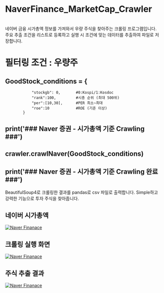<h1>NaverFinance_MarketCap_Crawler</h1>

<br>
네이버 금융 시가총액 정보를 가져와서 우량 주식을 찾아주는 크롤링 프로그램입니다. 
주요 추출 조건을 리스트로 등록하고 실행 시 조건에 맞는 데이터를 추출하여 파일로 저장합니다. 


# 필터링 조건 : 우량주 

## GoodStock_conditions = {                
                "stockgb": 0,       #0:Kospi/1:Kosdoc
                "rank":100,         #시총 순위 (최대 500위)
                "per":[10,30],      #PER 최소~최대
                "roe":10            #ROE (기준 이상)
            }

## print('### Naver 증권 - 시가총액 기준 Crawling ###')
## crawler.crawlNaver(GoodStock_conditions)
## print('### Naver 증권 - 시가총액 기준 Crawling 완료 ###')
 



BeautifulSoup4로 크롤링한 결과를 pandas로 csv 파일로 출력합니다. 
Simple하고 강력한 기능으로 투자 주식을 찾아줍니다. 

<h2>네이버 시가총액</h2>
<a target="_blank" rel="noopener noreferrer" href="https://github.com/guslang/NaverFinance_MarketCap_Crawler/blob/master/image/naver_finance_market_cap.png">
<img src="https://github.com/guslang/NaverFinance_MarketCap_Crawler/blob/master/image/naver_finance_market_cap.png" alt="Naver Finanace" style="max-width:100%;"></a>
<br>

<h2>크롤링 실행 화면</h2>
<a target="_blank" rel="noopener noreferrer" href="https://github.com/guslang/NaverFinance_MarketCap_Crawler/blob/master/image/run_processing.png">
<img src="https://github.com/guslang/NaverFinance_MarketCap_Crawler/blob/master/image/run_processing.png" alt="Naver Finanace" style="max-width:100%;"></a>

<br>
<h2>주식 추출 결과</h2>
<a target="_blank" rel="noopener noreferrer" href="https://github.com/guslang/NaverFinance_MarketCap_Crawler/blob/master/image/sample_result.png">
<img src="https://github.com/guslang/NaverFinance_MarketCap_Crawler/blob/master/image/sample_result.png" alt="Naver Finanace" style="max-width:100%;"></a>
